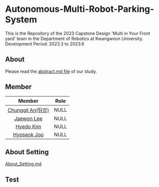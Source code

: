# Autonomous-Multi-Robot-Parking-System

This is the Repository of the 2023 Capstone Design 'Multi in Your Front yard' team in the Department of Robotics at Kwangwoon University.<br>
Development Period: 2023.3 to 2023.6

## About
Please read the [abstract.md file](./abstract.md) of our study.

## Member

|Member|Role|
|:---:|:---:|
|[Chunggil An(팀장)](https://github.com/chunggilan)|NULL|
|[Jaewon Lee](https://github.com/Lee-JaeWon)|NULL|
|[Hyedo Kim](https://github.com/HYEDO-KIM)|NULL|
|[Hyoseok Joo](https://github.com/JooHyoSeok)|NULL|  

## About Setting
[About_Setting.md](./About_Setting/)

## Test
